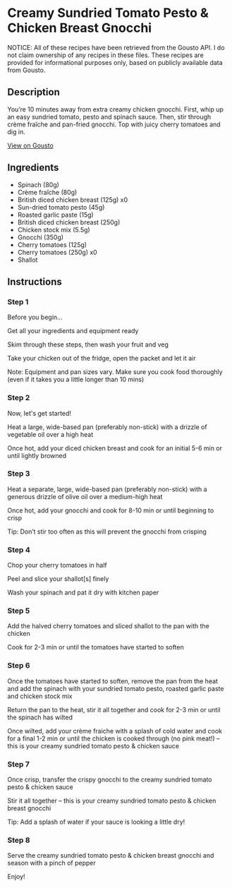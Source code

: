 # Creamy Sundried Tomato Pesto & Chicken Breast Gnocchi

NOTICE: All of these recipes have been retrieved from the Gousto API. I do not claim ownership of any recipes in these files. These recipes are provided for informational purposes only, based on publicly available data from Gousto.

## Description

You’re 10 minutes away from extra creamy chicken gnocchi. First, whip up an easy sundried tomato, pesto and spinach sauce. Then, stir through crème fraîche and pan-fried gnocchi. Top with juicy cherry tomatoes and dig in. 

[View on Gousto](https://www.gousto.co.uk/recipes/cookbook/creamy-sundried-tomato-pesto-chicken-breast-gnocchi)

## Ingredients

- Spinach (80g)
- Crème fraîche (80g)
- British diced chicken breast (125g) x0
- Sun-dried tomato pesto (45g)
- Roasted garlic paste (15g)
- British diced chicken breast (250g)
- Chicken stock mix (5.5g)
- Gnocchi (350g)
- Cherry tomatoes (125g)
- Cherry tomatoes (250g) x0
- Shallot

## Instructions


### Step 1

Before you begin...

Get all your ingredients and equipment ready

Skim through these steps, then wash your fruit and veg

Take your chicken out of the fridge, open the packet and let it air

Note: Equipment and pan sizes vary. Make sure you cook food thoroughly (even if it takes you a little longer than 10 mins)


### Step 2

Now, let's get started!

Heat a large, wide-based pan (preferably non-stick) with a drizzle of vegetable oil over a high heat

Once hot, add your diced chicken breast and cook for an initial 5-6 min or until lightly browned


### Step 3

Heat a separate, large, wide-based pan (preferably non-stick) with a generous drizzle of olive oil over a medium-high heat

Once hot, add your gnocchi and cook for 8-10 min or until beginning to crisp

Tip: Don’t stir too often as this will prevent the gnocchi from crisping


### Step 4

Chop your cherry tomatoes in half

Peel and slice your shallot[s] finely

Wash your spinach and pat it dry with kitchen paper


### Step 5

Add the halved cherry tomatoes and sliced shallot to the pan with the chicken

Cook for 2-3 min or until the tomatoes have started to soften


### Step 6

Once the tomatoes have started to soften, remove the pan from the heat and add the spinach with your sundried tomato pesto, roasted garlic paste and chicken stock mix

Return the pan to the heat, stir it all together and cook for 2-3 min or until the spinach has wilted

Once wilted, add your crème fraiche with a splash of cold water and cook for a final 1-2 min or until the chicken is cooked through (no pink meat!) – this is your creamy sundried tomato pesto & chicken sauce


### Step 7

Once crisp, transfer the crispy gnocchi to the creamy sundried tomato pesto & chicken sauce

Stir it all together – this is your creamy sundried tomato pesto & chicken breast gnocchi

Tip: Add a splash of water if your sauce is looking a little dry!

### Step 8

Serve the creamy sundried tomato pesto & chicken breast gnocchi and season with a pinch of pepper

Enjoy!

